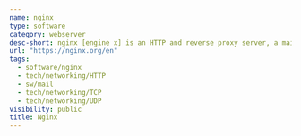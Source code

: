 ```yaml
---
name: nginx
type: software
category: webserver
desc-short: nginx [engine x] is an HTTP and reverse proxy server, a mail proxy server, and a generic TCP/UDP proxy server, originally written by Igor Sysoev
url: "https://nginx.org/en"
tags:
  - software/nginx
  - tech/networking/HTTP
  - sw/mail
  - tech/networking/TCP
  - tech/networking/UDP
visibility: public
title: Nginx
---
```

